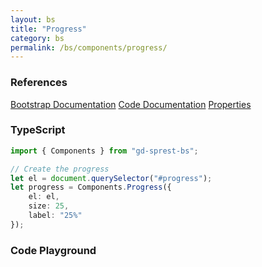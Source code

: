```yaml
---
layout: bs
title: "Progress"
category: bs
permalink: /bs/components/progress/
---
```


### References

<div class="bs">
    <div class="list-group">
        <a class="list-group-item list-group-item-action" href="https://getbootstrap.com/docs/5.1/components/collapse/#progress">Bootstrap Documentation</a>
        <a class="list-group-item list-group-item-action" href="/sprest-bs/modules/components_components.html#{{ page.title }}">Code Documentation</a>
        <a class="list-group-item list-group-item-action" href="/sprest-bs/interfaces/components_components.I{{ page.title }}Props.html">Properties</a>
    </div>
</div>

### TypeScript

```ts
import { Components } from "gd-sprest-bs";

// Create the progress
let el = document.querySelector("#progress");
let progress = Components.Progress({
    el: el,
    size: 25,
    label: "25%"
});
```

### Code Playground

<div id="playground" class="bs"></div>
<script type="text/javascript">
    // Wait for the page to load
    window.addEventListener("load", function() {
        // Create the code editor
        var editor = CodeEditor(document.getElementById("playground"), true, [
            '// Create the progress bar',
            'Components.Progress({',
            '\tel: app,',
            '\tsize: 25,',
            '\tlabel: "25%",',
            '\tisAnimated: true,',
            '\tisStriped: true',
            '});'
        ].join('\n'));
    });
</script>